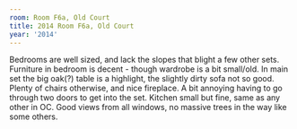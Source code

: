 ```yaml
---
room: Room F6a, Old Court
title: 2014 Room F6a, Old Court
year: '2014'
---
```


Bedrooms are well sized, and lack the slopes that blight a few other sets. Furniture in bedroom is decent - though wardrobe is a bit small/old. In main set the big oak(?) table is a highlight, the slightly dirty sofa not so good. Plenty of chairs otherwise, and nice fireplace. A bit annoying having to go through two doors to get into the set. Kitchen small but fine, same as any other in OC. Good views from all windows, no massive trees in the way like some others.
